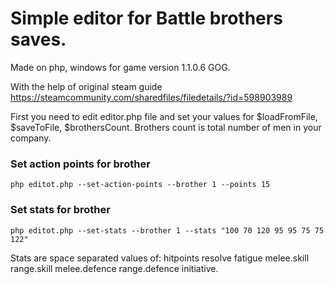 # Simple editor for Battle brothers saves.
Made on php, windows for game version 1.1.0.6 GOG. 

With the help of original steam guide https://steamcommunity.com/sharedfiles/filedetails/?id=598903989


First you need to edit editor.php file and set your values for $loadFromFile, $saveToFile, $brothersCount.
Brothers count is total number of men in your company.

### Set action points for brother
```
php editot.php --set-action-points --brother 1 --points 15
```

### Set stats for brother
```
php editot.php --set-stats --brother 1 --stats "100 70 120 95 95 75 75 122"
```

Stats are space separated values of: hitpoints resolve fatigue melee.skill range.skill melee.defence range.defence initiative.
